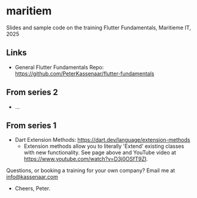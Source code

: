 # maritiem

Slides and sample code on the training Flutter Fundamentals, Maritieme IT, 2025

## Links

- General Flutter Fundamentals Repo: https://github.com/PeterKassenaar/flutter-fundamentals

## From series 2
- ...

## From series 1

- Dart Extension Methods: https://dart.dev/language/extension-methods
    - Extension methods allow you to literally 'Extend' existing classes with new functionality. See page above and
      YouTube video at https://www.youtube.com/watch?v=D3j0OSfT9ZI.

Questions, or booking a training for your own company? Email me at info@kassenaar.com

- Cheers, Peter.
